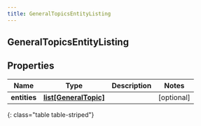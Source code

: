 ```yaml
---
title: GeneralTopicsEntityListing
---
```

## GeneralTopicsEntityListing

## Properties

|Name | Type | Description | Notes|
|------------ | ------------- | ------------- | -------------|
| **entities** | [**list[GeneralTopic]**](GeneralTopic.html) |  | [optional] |
{: class="table table-striped"}


